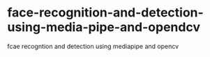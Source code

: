 # face-recognition-and-detection-using-media-pipe-and-opendcv
fcae recogntion  and detection using  mediapipe and opencv
